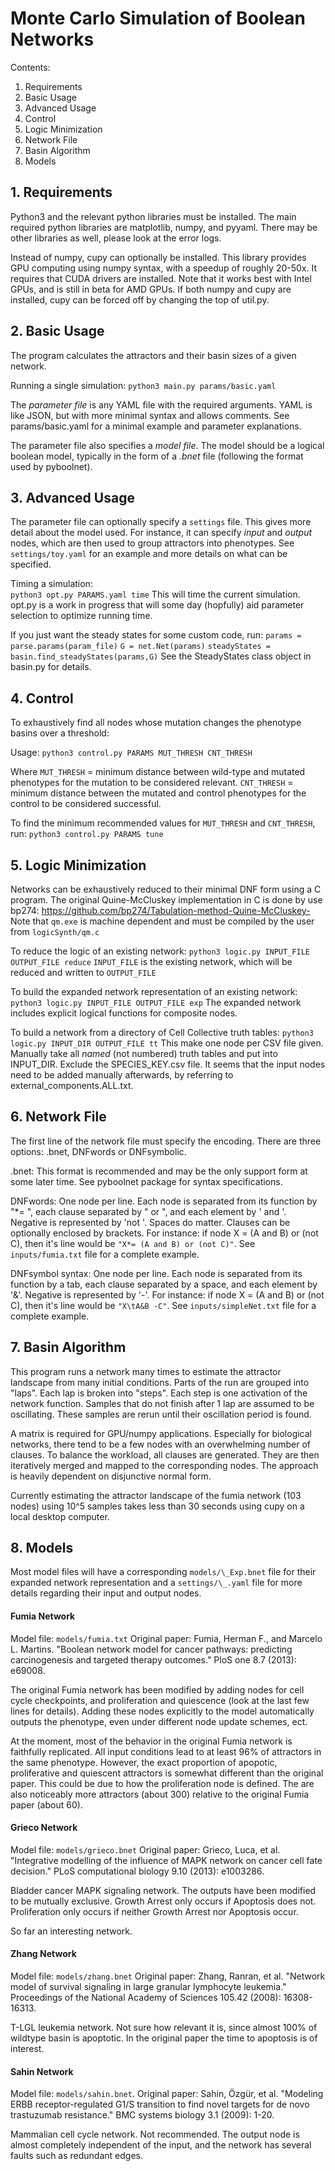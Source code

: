 
# Monte Carlo Simulation of Boolean Networks 

Contents:
1. Requirements
2. Basic Usage 
3. Advanced Usage
4. Control
5. Logic Minimization
6. Network File
7. Basin Algorithm 
8. Models

## 1. Requirements

Python3 and the relevant python libraries must be installed. The main required python libraries are matplotlib, numpy, and pyyaml. There may be other libraries as well, please look at the error logs.

Instead of numpy, cupy can optionally be installed. This library provides GPU computing using numpy syntax, with a speedup of roughly 20-50x. It requires that CUDA drivers are installed. Note that it works best with Intel GPUs, and is still in beta for AMD GPUs. If both numpy and cupy are installed, cupy can be forced off by changing the top of util.py.


## 2. Basic Usage

The program calculates the attractors and their basin sizes of a given network.

Running a single simulation:
	`python3 main.py params/basic.yaml`

The *parameter file* is any YAML file with the required arguments. YAML is like JSON, but with more minimal syntax and allows comments. See params/basic.yaml for a minimal example and parameter explanations.

The parameter file also specifies a *model file*. The model should be a logical boolean model, typically in the form of a *.bnet* file (following the format used by pyboolnet).  


## 3. Advanced Usage

The parameter file can optionally specify a `settings` file. This gives more detail about the model used. For instance, it can specify *input* and *output* nodes, which are then used to group attractors into phenotypes. See `settings/toy.yaml` for an example and more details on what can be specified.

Timing a simulation:  
	`python3 opt.py PARAMS.yaml time`
	This will time the current simulation. opt.py is a work in progress that will some day (hopfully) aid parameter selection to optimize running time.

If you just want the steady states for some custom code, run:
	`params = parse.params(param_file)`
	`G = net.Net(params)`
	`steadyStates = basin.find_steadyStates(params,G)`
See the SteadyStates class object in basin.py for details.

## 4. Control

To exhaustively find all nodes whose mutation changes the phenotype basins over a threshold: 

Usage: `python3 control.py PARAMS MUT_THRESH CNT_THRESH`

Where `MUT_THRESH` = minimum distance between wild-type and mutated phenotypes for the mutation to be considered relevant.
	`CNT_THRESH` = minimum distance between the mutated and control phenotypes for the control to be considered successful. 

To find the minimum recommended values for `MUT_THRESH` and `CNT_THRESH`, run:
	`python3 control.py PARAMS tune`


## 5. Logic Minimization
Networks can be exhaustively reduced to their minimal DNF form using a C program.
The original Quine-McCluskey implementation in C is done by use bp274: https://github.com/bp274/Tabulation-method-Quine-McCluskey-
Note that `qm.exe` is machine dependent and must be compiled by the user from `logicSynth/qm.c`

To reduce the logic of an existing network: `python3 logic.py INPUT_FILE OUTPUT_FILE reduce`
`INPUT_FILE` is the existing network, which will be reduced and written to `OUTPUT_FILE`

To build the expanded network representation of an existing network: `python3 logic.py INPUT_FILE OUTPUT_FILE exp`
The expanded network includes explicit logical functions for composite nodes.

To build a network from a directory of Cell Collective truth tables: `python3 logic.py INPUT_DIR OUTPUT_FILE tt`
This make one node per CSV file given. Manually take all *named* (not numbered) truth tables and put into INPUT_DIR. Exclude the SPECIES_KEY.csv file. It seems that the input nodes need to be added manually afterwards, by referring to external_components.ALL.txt.



## 6. Network File

The first line of the network file must specify the encoding. There are three options: .bnet, DNFwords or DNFsymbolic.

.bnet:
This format is recommended and may be the only support form at some later time. See pyboolnet package for syntax specifications. 

DNFwords:
One node per line. Each node is separated from its function by "\*= ", each clause separated by " or ", and each element by ' and '. Negative is represented by 'not '. Spaces do matter. Clauses can be optionally enclosed by brackets. 
For instance: if node X = (A and B) or (not C), then it's line would be `"X*= (A and B) or (not C)"`. See `inputs/fumia.txt` file for a complete example.

DNFsymbol syntax:
One node per line. Each node is separated from its function by a tab, each clause separated by a space, and each element by '&'. Negative is represented by '-'. 
For instance: if node X = (A and B) or (not C), then it's line would be `"X\tA&B -C"`. See `inputs/simpleNet.txt` file for a complete example.


## 7. Basin Algorithm 

This program runs a network many times to estimate the attractor landscape from many initial conditions. Parts of the run are grouped into "laps". Each lap is broken into "steps". Each step is one activation of the network function. Samples that do not finish after 1 lap are assumed to be oscillating. These samples are rerun until their oscillation period is found.  

A matrix is required for GPU/numpy applications. Especially for biological networks, there tend to be a few nodes with an overwhelming number of clauses. To balance the workload, all clauses are generated. They are then iteratively merged and mapped to the corresponding nodes. The approach is heavily dependent on disjunctive normal form. 

Currently estimating the attractor landscape of the fumia network (103 nodes) using 10^5 samples takes less than 30 seconds using cupy on a local desktop computer.


## 8. Models 

Most model files will have a corresponding `models/\_Exp.bnet` file for their expanded network representation and a `settings/\_.yaml`
 file for more details regarding their input and output nodes.

#### Fumia Network
Model file: `models/fumia.txt`
Original paper: Fumia, Herman F., and Marcelo L. Martins. "Boolean network model for cancer pathways: predicting carcinogenesis and targeted therapy outcomes." PloS one 8.7 (2013): e69008.

The original Fumia network has been modified by adding nodes for cell cycle checkpoints, and proliferation and quiescence (look at the last few lines for details). Adding these nodes explicitly to the model automatically outputs the phenotype, even under different node update schemes, ect. 

At the moment, most of the behavior in the original Fumia network is faithfully replicated. All input conditions lead to at least 96% of attractors in the same phenotype. However, the exact proportion of apopotic, proliferative and quiescent attractors is somewhat different than the original paper. This could be due to how the proliferation node is defined. The are also noticeably more attractors (about 300) relative to the original Fumia paper (about 60).

#### Grieco Network
Model file: `models/grieco.bnet`
Original paper: Grieco, Luca, et al. "Integrative modelling of the influence of MAPK network on cancer cell fate decision." PLoS computational biology 9.10 (2013): e1003286.

Bladder cancer MAPK signaling network. The outputs have been modified to be mutually exclusive. Growth Arrest only occurs if Apoptosis does not. Proliferation only occurs if neither Growth Arrest nor Apoptosis occur. 

So far an interesting network. 

#### Zhang Network
Model file: `models/zhang.bnet`
Original paper: Zhang, Ranran, et al. "Network model of survival signaling in large granular lymphocyte leukemia." Proceedings of the National Academy of Sciences 105.42 (2008): 16308-16313.

T-LGL leukemia network. Not sure how relevant it is, since almost 100% of wildtype basin is apoptotic. In the original paper the time to apoptosis is of interest.

#### Sahin Network
Model file: `models/sahin.bnet`. Original paper: Sahin, Özgür, et al. "Modeling ERBB receptor-regulated G1/S transition to find novel targets for de novo trastuzumab resistance." BMC systems biology 3.1 (2009): 1-20.

Mammalian cell cycle network. Not recommended. The output node is almost completely independent of the input, and the network has several faults such as redundant edges.

